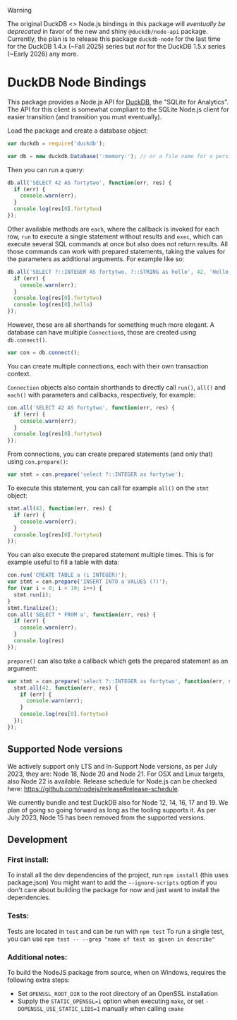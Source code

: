 > [!WARNING]
> The original DuckDB <> Node.js bindings in this package will *eventually be deprecated* in favor of the new and shiny `@duckdb/node-api` package. Currently, the plan is to release this package `duckdb-node` for the last time for the DuckDB 1.4.x (~Fall 2025) series but *not* for the DuckDB 1.5.x series (~Early 2026) any more.

# DuckDB Node Bindings

This package provides a Node.js API for [DuckDB](https://github.com/duckdb/duckdb), the "SQLite for Analytics". The API for this client is somewhat compliant to the SQLite Node.js client for easier transition (and transition you must eventually).

Load the package and create a database object:

```js
var duckdb = require('duckdb');

var db = new duckdb.Database(':memory:'); // or a file name for a persistent DB
```

Then you can run a query:

```js
db.all('SELECT 42 AS fortytwo', function(err, res) {
  if (err) {
    console.warn(err);
  }
  console.log(res[0].fortytwo)
});
```

Other available methods are `each`, where the callback is invoked for each row, `run` to execute a single statement without results and `exec`, which can execute several SQL commands at once but also does not return results. All those commands can work with prepared statements, taking the values for the parameters as additional arguments. For example like so:

```js
db.all('SELECT ?::INTEGER AS fortytwo, ?::STRING as hello', 42, 'Hello, World', function(err, res) {
  if (err) {
    console.warn(err);
  }
  console.log(res[0].fortytwo)
  console.log(res[0].hello)
});
```

However, these are all shorthands for something much more elegant. A database can have multiple `Connection`s, those are created using `db.connect()`.

```js
var con = db.connect();
```

You can create multiple connections, each with their own transaction context.


`Connection` objects also contain shorthands to directly call `run()`, `all()` and `each()` with parameters and callbacks, respectively, for example:

```js
con.all('SELECT 42 AS fortytwo', function(err, res) {
  if (err) {
    console.warn(err);
  }
  console.log(res[0].fortytwo)
});
```

From connections, you can create prepared statements (and only that) using `con.prepare()`:

```js
var stmt = con.prepare('select ?::INTEGER as fortytwo');
``` 

To execute this statement, you can call for example `all()` on the `stmt` object:

```js
stmt.all(42, function(err, res) {
  if (err) {
    console.warn(err);
  }
  console.log(res[0].fortytwo)
});
```

You can also execute the prepared statement multiple times. This is for example useful to fill a table with data:

```js
con.run('CREATE TABLE a (i INTEGER)');
var stmt = con.prepare('INSERT INTO a VALUES (?)');
for (var i = 0; i < 10; i++) {
  stmt.run(i);
}
stmt.finalize();
con.all('SELECT * FROM a', function(err, res) {
  if (err) {
    console.warn(err);
  }
  console.log(res)
});
```

`prepare()` can also take a callback which gets the prepared statement as an argument:

```js
var stmt = con.prepare('select ?::INTEGER as fortytwo', function(err, stmt) {
  stmt.all(42, function(err, res) {
    if (err) {
      console.warn(err);
    }
    console.log(res[0].fortytwo)
  });
});
```

## Supported Node versions
We actively support only LTS and In-Support Node versions, as per July 2023, they are: Node 18, Node 20 and Node 21. For OSX and Linux targets, also Node 22 is available.
Release schedule for Node.js can be checked here: https://github.com/nodejs/release#release-schedule.

We currently bundle and test DuckDB also for Node 12, 14, 16, 17 and 19. We plan of going so going forward as long as the tooling supports it.
As per July 2023, Node 15 has been removed from the supported versions.

## Development

### First install:

To install all the dev dependencies of the project, run `npm install` (this uses package.json)
You might want to add the `--ignore-scripts` option if you don't care about building the package for now and just want to install the dependencies.

### Tests:
Tests are located in `test` and can be run with `npm test`
To run a single test, you can use `npm test -- --grep "name of test as given in describe"`

### Additional notes:
To build the NodeJS package from source, when on Windows, requires the following extra steps:
- Set `OPENSSL_ROOT_DIR` to the root directory of an OpenSSL installation
- Supply the `STATIC_OPENSSL=1` option when executing `make`, or set `-DOPENSSL_USE_STATIC_LIBS=1` manually when calling `cmake`

